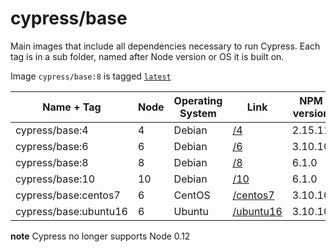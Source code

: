 # cypress/base

Main images that include all dependencies necessary to run Cypress.
Each tag is in a sub folder, named after Node version or OS it is built on.

Image `cypress/base:8` is tagged [`latest`](https://hub.docker.com/r/cypress/base/tags/)

Name + Tag | Node | Operating System | Link | NPM version | Yarn version
--- | --- | --- | --- | --- | ---
cypress/base:4 | 4 | Debian | [/4](4) | 2.15.11 | 0.24.4
cypress/base:6 | 6 | Debian | [/6](6) | 3.10.10 | 1.6.0
cypress/base:8 | 8 | Debian | [/8](8) | 6.1.0 | 1.6.0
cypress/base:10 | 10 | Debian | [/10](10) | 6.1.0 | 1.7.0
cypress/base:centos7 | 6 | CentOS | [/centos7](centos7) | 3.10.10 | 🚫
cypress/base:ubuntu16 | 6 | Ubuntu | [/ubuntu16](ubuntu16) | 3.10.10 | 🚫

**note** Cypress no longer supports Node 0.12
